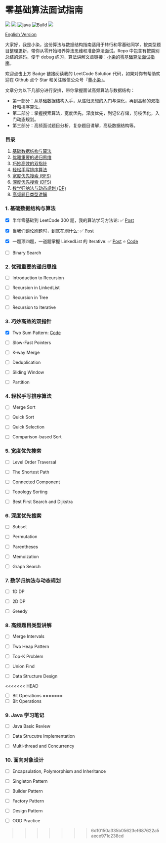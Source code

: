 # 零基础算法面试指南
[![](https://img.shields.io/badge/LeetCode-Solution-yellow?logo=leetcode)](https://github.com/zdong1995/LeetCode-Solution-Well-Explained) [![](https://img.shields.io/badge/Algo-Pattern-blue?&logo=github)](https://github.com/zdong1995/Pattern-Summary-for-Algorithm-Problems) ![java](https://img.shields.io/badge/Language-Java-orange?logo=java) ![Build](https://github.com/zdong1995/Pattern-Summary-for-Algorithm-Problems/workflows/Build/badge.svg)  [![](https://img.shields.io/badge/Github-zdong1995-blue?style=social&logo=github)](https://github.com/zdong1995/)

[English Version](./README-EN.md)

大家好，我是小染，这份算法与数据结构指南适用于转行和零基础同学，按类型题目整理更新，带你从零开始培养算法思维和准备算法面试。Repo 中包含有按类别总结的源码，便于 debug 练习，算法讲解文章链接：[小染的零基础算法面试指南](https://dongxiaoran.com/algo/)。

欢迎点击上方 Badge 链接阅读我的 LeetCode Solution 代码，如果对你有帮助欢迎在 Github 点个 Star 和关注微信公众号『[董小染](https://dongxiaoran.com/images/qrcode.png)』。

文章分为以下几部分进行安排，带你掌握面试高频算法与数据结构：
- 第一部分：从基础数据结构入手，从递归思想的入门与深化，再到高频的双指针和排序算法。
- 第二部分：掌握搜索算法，宽度优先，深度优先，到记忆存储，剪枝优化，入门动态规划。
- 第三部分：高频面试题目分析，复杂题目讲解，高级数据结构等。

### 目录

1. [基础数据结构与算法](https://github.com/zdong1995/Pattern-Summary-for-Algorithm-Problems#fundamental)
2. [优雅重要的递归思维](https://github.com/zdong1995/Pattern-Summary-for-Algorithm-Problems#recursion)
3. [巧妙高效的双指针](https://github.com/zdong1995/Pattern-Summary-for-Algorithm-Problems#two-pointers)
4. [轻松手写排序算法](https://github.com/zdong1995/Pattern-Summary-for-Algorithm-Problems#sorting)
5. [宽度优先搜索 \(BFS\)](https://github.com/zdong1995/Pattern-Summary-for-Algorithm-Problems#bfs)
6. [深度优先搜索 \(DFS\)](https://github.com/zdong1995/Pattern-Summary-for-Algorithm-Problems#dfs)
7. [数学归纳法与动态规划 \(DP\)](https://github.com/zdong1995/Pattern-Summary-for-Algorithm-Problems#dp)
8. [高频题目类型讲解](https://github.com/zdong1995/Pattern-Summary-for-Algorithm-Problems#popular)

### 1. 基础数据结构与算法 

- [x] 半年零基础到 LeetCode 300 题，我的算法学习方法论: ✅ [Post](https://dongxiaoran.com/algo/basic/intro/)
- [x] 当我们谈论刷题时，到底在刷什么: ✅ [Post](https://dongxiaoran.com/algo/basic/how/)
- [x] 一题顶四题，一道题掌握 LinkedList 的 Iterative: ✅ [Post](https://dongxiaoran.com/algo/basic/iterativelist/) ⭐️ [Code](src/main/java/algorithm/basic/iterative)

- [ ] Binary Search

### 2. 优雅重要的递归思维

- [ ] Introduction to Recursion

- [ ] Recursion in LinkedList

- [ ] Recursion in Tree

- [ ] Recursion to Iterative

### 3. 巧妙高效的双指针

- [x] Two Sum Pattern: [Code](src/main/java/algorithm/pointers/twosum)
- [ ] Slow-Fast Pointers

- [ ] K-way Merge

- [ ] Deduplication

- [ ] Sliding Window

- [ ] Partition

### 4. 轻松手写排序算法

- [ ] Merge Sort

- [ ] Quick Sort

- [ ] Quick Selection

- [ ] Comparison-based Sort

### 5. 宽度优先搜索

- [ ] Level Order Traversal

- [ ] The Shortest Path

- [ ] Connected Component

- [ ] Topology Sorting

- [ ] Best First Search and Dijkstra

### 6. 深度优先搜索

- [ ] Subset

- [ ] Permutation

- [ ] Parentheses

- [ ] Memoization

- [ ] Graph Search

### 7. 数学归纳法与动态规划

- [ ] 1D DP

- [ ] 2D DP

- [ ] Greedy

### 8. 高频题目类型讲解

- [ ] Merge Intervals

- [ ] Two Heap Pattern

- [ ] Top-K Problem

- [ ] Union Find

- [ ] Data Structure Design

<<<<<<< HEAD
- [ ] Bit Operations
=======
- [ ] Bit Operations

### 9. Java 学习笔记

- [ ] Java Basic Review

- [ ] Data Strucutre Implementation

- [ ] Multi-thread and Concurrency

### 10. 面向对象设计

- [ ] Encapsulation, Polymorphism and Inheritance

- [ ] Singleton Pattern

- [ ] Builder Pattern

- [ ] Factory Pattern

- [ ] Design Pattern

- [ ] OOD Practice
>>>>>>> 6d10150a335b05623ef687622a5aece971c238cd
